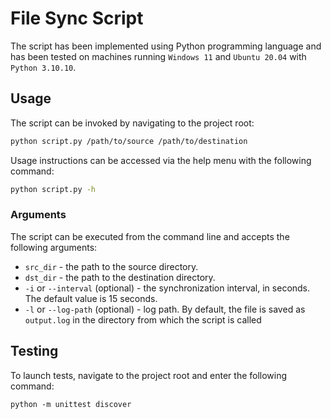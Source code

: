 # File Sync Script
The script has been implemented using Python programming language and has been tested on machines running `Windows 11` and `Ubuntu 20.04` with `Python 3.10.10`.
## Usage
The script can be invoked by navigating to the project root:
```bash
python script.py /path/to/source /path/to/destination
```
Usage instructions can be accessed via the help menu with the following command:
```bash
python script.py -h
```
### Arguments
The script can be executed from the command line and accepts the following arguments:

* `src_dir` - the path to the source directory.
* `dst_dir` - the path to the destination directory.
* `-i` or `--interval` (optional) - the synchronization interval, in seconds. The default value is 15 seconds.
* `-l` or `--log-path` (optional) - log path. By default, the file is saved as `output.log` in the directory from which the script is called

## Testing 
To launch tests, navigate to the project root and enter the following command:
```
python -m unittest discover
```